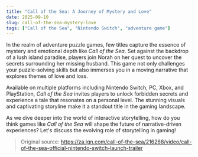 ```yaml
---
title: "Call of the Sea: A Journey of Mystery and Love"
date: 2025-09-10
slug: call-of-the-sea-mystery-love
tags: ["Call of the Sea", "Nintendo Switch", "adventure game"]
---
```


In the realm of adventure puzzle games, few titles capture the essence of mystery and emotional depth like *Call of the Sea*. Set against the backdrop of a lush island paradise, players join Norah on her quest to uncover the secrets surrounding her missing husband. This game not only challenges your puzzle-solving skills but also immerses you in a moving narrative that explores themes of love and loss.

Available on multiple platforms including Nintendo Switch, PC, Xbox, and PlayStation, *Call of the Sea* invites players to unlock forbidden secrets and experience a tale that resonates on a personal level. The stunning visuals and captivating storyline make it a standout title in the gaming landscape.

As we dive deeper into the world of interactive storytelling, how do you think games like *Call of the Sea* will shape the future of narrative-driven experiences? Let's discuss the evolving role of storytelling in gaming!

> Original source: https://za.ign.com/call-of-the-sea/216268/video/call-of-the-sea-official-nintendo-switch-launch-trailer